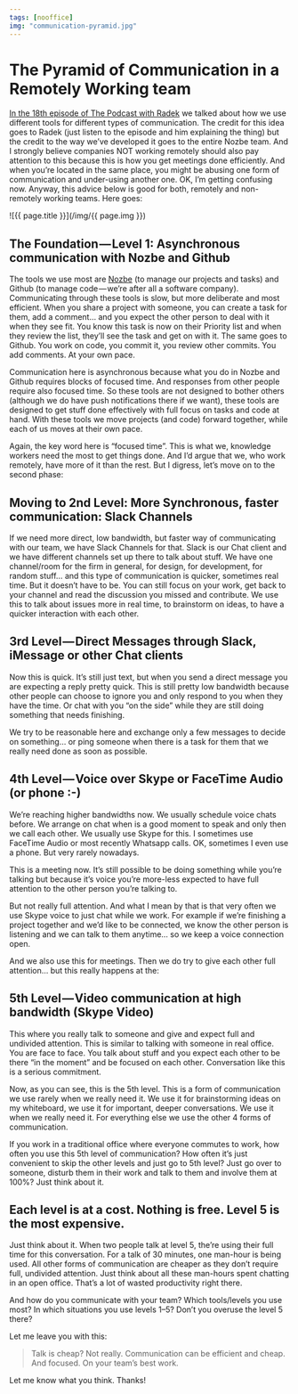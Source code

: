 ```yaml
---
tags: [nooffice]
img: "communication-pyramid.jpg"
---
```


# The Pyramid of Communication in a Remotely Working team

[In the 18th episode of The Podcast with Radek](/podcast-18/) we talked about how we use different tools for different types of communication. The credit for this idea goes to Radek (just listen to the episode and him explaining the thing) but the credit to the way we’ve developed it goes to the entire Nozbe team. And I strongly believe companies NOT working remotely should also pay attention to this because this is how you get meetings done efficiently. And when you’re located in the same place, you might be abusing one form of communication and under-using another one. OK, I’m getting confusing now. Anyway, this advice below is good for both, remotely and non-remotely working teams. Here goes:

<!--More-->

![{{ page.title }}](/img/{{ page.img }})

## The Foundation — Level 1: Asynchronous communication with Nozbe and Github

The tools we use most are [Nozbe][n] (to manage our projects and tasks) and Github (to manage code — we’re after all a software company). Communicating through these tools is slow, but more deliberate and most efficient. When you share a project with someone, you can create a task for them, add a comment… and you expect the other person to deal with it when they see fit. You know this task is now on their Priority list and when they review the list, they’ll see the task and get on with it. The same goes to Github. You work on code, you commit it, you review other commits. You add comments. At your own pace.

Communication here is asynchronous because what you do in Nozbe and Github requires blocks of focused time. And responses from other people require also focused time. So these tools are not designed to bother others (although we do have push notifications there if we want), these tools are designed to get stuff done effectively with full focus on tasks and code at hand. With these tools we move projects (and code) forward together, while each of us moves at their own pace.

Again, the key word here is “focused time”. This is what we, knowledge workers need the most to get things done. And I’d argue that we, who work remotely, have more of it than the rest. But I digress, let’s move on to the second phase:



## Moving to 2nd Level: More Synchronous, faster communication: Slack Channels

If we need more direct, low bandwidth, but faster way of communicating with our team, we have Slack Channels for that. Slack is our Chat client and we have different channels set up there to talk about stuff. We have one channel/room for the firm in general, for design, for development, for random stuff… and this type of communication is quicker, sometimes real time. But it doesn’t have to be. You can still focus on your work, get back to your channel and read the discussion you missed and contribute. We use this to talk about issues more in real time, to brainstorm on ideas, to have a quicker interaction with each other.

## 3rd Level — Direct Messages through Slack, iMessage or other Chat clients

Now this is quick. It’s still just text, but when you send a direct message you are expecting a reply pretty quick. This is still pretty low bandwidth because other people can choose to ignore you and only respond to you when they have the time. Or chat with you “on the side” while they are still doing something that needs finishing.

We try to be reasonable here and exchange only a few messages to decide on something… or ping someone when there is a task for them that we really need done as soon as possible.

## 4th Level — Voice over Skype or FaceTime Audio (or phone :-)

We’re reaching higher bandwidths now. We usually schedule voice chats before. We arrange on chat when is a good moment to speak and only then we call each other. We usually use Skype for this. I sometimes use FaceTime Audio or most recently Whatsapp calls. OK, sometimes I even use a phone. But very rarely nowadays.

This is a meeting now. It’s still possible to be doing something while you’re talking but because it’s voice you’re more-less expected to have full attention to the other person you’re talking to.

But not really full attention. And what I mean by that is that very often we use Skype voice to just chat while we work. For example if we’re finishing a project together and we’d like to be connected, we know the other person is listening and we can talk to them anytime… so we keep a voice connection open.

And we also use this for meetings. Then we do try to give each other full attention… but this really happens at the:

## 5th Level — Video communication at high bandwidth (Skype Video)

This where you really talk to someone and give and expect full and undivided attention. This is similar to talking with someone in real office. You are face to face. You talk about stuff and you expect each other to be there “in the moment” and be focused on each other. Conversation like this is a serious commitment.

Now, as you can see, this is the 5th level. This is a form of communication we use rarely when we really need it. We use it for brainstorming ideas on my whiteboard, we use it for important, deeper conversations. We use it when we really need it. For everything else we use the other 4 forms of communication.

If you work in a traditional office where everyone commutes to work, how often you use this 5th level of communication? How often it’s just convenient to skip the other levels and just go to 5th level? Just go over to someone, disturb them in their work and talk to them and involve them at 100%? Just think about it.

## Each level is at a cost. Nothing is free. Level 5 is the most expensive.

Just think about it. When two people talk at level 5, the’re using their full time for this conversation. For a talk of 30 minutes, one man-hour is being used. All other forms of communication are cheaper as they don’t require full, undivided attention. Just think about all these man-hours spent chatting in an open office. That’s a lot of wasted productivity right there.

And how do you communicate with your team? Which tools/levels you use most? In which situations you use levels 1–5? Don’t you overuse the level 5 there?

Let me leave you with this:

> Talk is cheap? Not really. Communication can be efficient and cheap. And focused. On your team’s best work.

Let me know what you think. Thanks!

[m]: https://nooffice.org/the-pyramid-of-communication-in-a-remotely-working-team-or-how-to-get-meetings-done-in-many-8c07ab23f8de#.suhczsgp8
[mo]: https://nooffice.org/
[mu]: https://medium.com/@MSliwinski
[tp]: http://thepodcast.fm
[i]: http://iMagazine.pl
[d]: http://db.tt/kD7Liux
[e]: /how-i-use-evernote
[p]: /passion
[n]: https://michael.gratis/nozbe
[io]: https://michael.gratis/ipadonly/
[pm]: http://productivemag.com/
[s]: /show
[t]: http://twitter.com/MSliwinski
